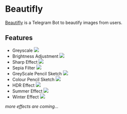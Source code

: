 # Beautifly

[Beautifly](https://t.me/BeautiflyBot) is a Telegram Bot to beautify images from users.

## Features

- Greyscale
![](https://github.com/kolomatskiy/beautifly/blob/main/docs/media/GrayScale.jpg?raw=true)
- Brightness Adjustment
![](https://github.com/kolomatskiy/beautifly/blob/main/docs/media/Bright.jpg?raw=true)
- Sharp Effect
![](https://github.com/kolomatskiy/beautifly/blob/main/docs/media/Sharp.jpg?raw=true)
- Sepia Filter
![](https://github.com/kolomatskiy/beautifly/blob/main/docs/media/Sepia.jpg?raw=true)
- GreyScale Pencil Sketch
![](https://github.com/kolomatskiy/beautifly/blob/main/docs/media/GrayScale%20Sketch.jpg?raw=true)
- Colour Pencil Sketch
![](https://github.com/kolomatskiy/beautifly/blob/main/docs/media/Colour%20Sketch.jpg?raw=true)
- HDR Effect
![](https://github.com/kolomatskiy/beautifly/blob/main/docs/media/HDR.jpg?raw=true)
- Summer Effect
![](https://github.com/kolomatskiy/beautifly/blob/main/docs/media/Summer.jpg?raw=true)
- Winter Effect
![](https://github.com/kolomatskiy/beautifly/blob/main/docs/media/Winter.jpg?raw=true)

*more effects are coming...*
